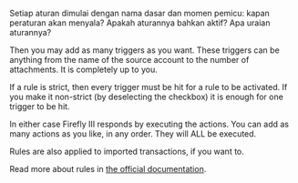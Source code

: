 Setiap aturan dimulai dengan nama dasar dan momen pemicu: kapan peraturan akan menyala? Apakah aturannya bahkan aktif? Apa uraian aturannya?

Then you may add as many triggers as you want. These triggers can be anything from the name of the source account to the number of attachments. It is completely up to you.

If a rule is strict, then every trigger must be hit for a rule to be activated. If you make it non-strict (by deselecting the checkbox) it is enough for one trigger to be hit.

In either case Firefly III responds by executing the actions. You can add as many actions as you like, in any order. They will ALL be executed.

Rules are also applied to imported transactions, if you want to.

Read more about rules in [the official documentation](https://docs.firefly-iii.org/advanced-concepts/rules).